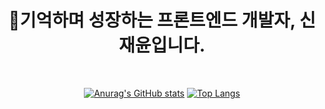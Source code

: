 <div align = center>  
  <h1>🐺기억하며 성장하는 프론트엔드 개발자, 신재윤입니다.</h1>
</div>

<br>

<div align = center>
  
[![Anurag's GitHub stats](https://github-readme-stats.vercel.app/api?username=Shin-Jae-Yoon&theme=react&show_icons=true)](https://github.com/anuraghazra/github-readme-stats) 
[![Top Langs](https://github-readme-stats.vercel.app/api/top-langs/?username=Shin-Jae-Yoon&layout=compact&theme=react)](https://github.com/metleeha)
  
</div>
